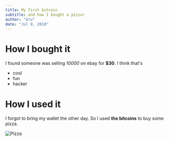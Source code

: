 ```yaml
---
title: My first bitcoin
subtitle: and how I bought a pizza!
author: "Gru"
date: "Jul 9, 2010"
---
```


# How I bought it

I found someone was selling _10000_ on ebay for __$30__.
I think that's

- cool
- fun
- hacker

# How I used it

I forgot to bring my wallet the other day.
So I used **the bitcoins** to buy some pizza.

![Pizza](../notes/imgs/2017/bitcoin-pizza.png)